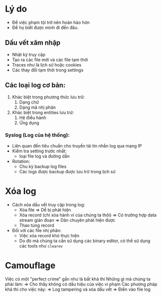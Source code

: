 # Lý do
- Để việc phạm tội trở nên hoàn hảo hơn
- Để họ biết được mình đi đến đâu.
## Dấu vết xâm nhập
- Nhật ký truy cập
- Tạo ra các file mới và các file tạm thời
- Traces như là lịch sử hoặc cookies
- Các thay đổi tạm thời trong settings
## Các loại log cơ bản:
1. Khác biệt trong phương thức lưu trữ:
	1. Dạng chữ
	2. Dạng mã nhị phân 
2. Khác biệt trong entities lưu trữ:
	1. Hệ điều hành
	2. Ứng dụng
### Syslog (Log của hệ thống):
- Liên quan đến tiêu chuẩn cho truyền tải tin nhắn log qua mạng IP
- Kiểm tra setting trước nhất:
	- loại file log và đường dẫn
- Rotation:
	- Chu kỳ backup log files
	- Các logs được backup được lưu trữ trong lịch sử
# Xóa log
- Cách xóa dấu vết truy cập trong log:
	- Xóa file => Dễ bị phát hiện
	- Xóa record (chỉ xóa hành vi của chúng ta thôi) => Có trường hợp data stream gián đoạn => Dân chuyên phát hiện được
	- Thao túng record
- Đối với các file nhị phân:
	- Việc xóa record khó thực hiện
	- Do đó mà chúng ta cần sử dụng các binary editor, có thể sử dụng các tools như `clearev`
# Camouflage
Việc có một "perfect crime" gần như là bất khả thi
Những gì mà chúng ta phải làm: 
=> Cho thấy không có dấu hiệu của việc vi phạm
Các phương pháp khả thi cho việc này:
=> Log tampering và xóa dấu vết
=> Điền vào file log